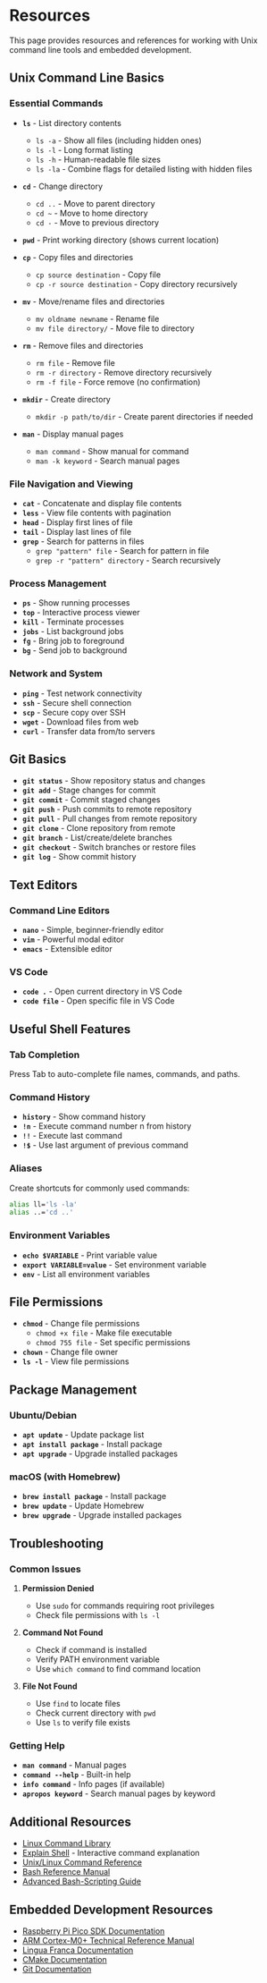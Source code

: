 # Resources

This page provides resources and references for working with Unix command line tools and embedded development.

## Unix Command Line Basics

### Essential Commands

- **`ls`** - List directory contents
  - `ls -a` - Show all files (including hidden ones)
  - `ls -l` - Long format listing
  - `ls -h` - Human-readable file sizes
  - `ls -la` - Combine flags for detailed listing with hidden files

- **`cd`** - Change directory
  - `cd ..` - Move to parent directory
  - `cd ~` - Move to home directory
  - `cd -` - Move to previous directory

- **`pwd`** - Print working directory (shows current location)

- **`cp`** - Copy files and directories
  - `cp source destination` - Copy file
  - `cp -r source destination` - Copy directory recursively

- **`mv`** - Move/rename files and directories
  - `mv oldname newname` - Rename file
  - `mv file directory/` - Move file to directory

- **`rm`** - Remove files and directories
  - `rm file` - Remove file
  - `rm -r directory` - Remove directory recursively
  - `rm -f file` - Force remove (no confirmation)

- **`mkdir`** - Create directory
  - `mkdir -p path/to/dir` - Create parent directories if needed

- **`man`** - Display manual pages
  - `man command` - Show manual for command
  - `man -k keyword` - Search manual pages

### File Navigation and Viewing

- **`cat`** - Concatenate and display file contents
- **`less`** - View file contents with pagination
- **`head`** - Display first lines of file
- **`tail`** - Display last lines of file
- **`grep`** - Search for patterns in files
  - `grep "pattern" file` - Search for pattern in file
  - `grep -r "pattern" directory` - Search recursively

### Process Management

- **`ps`** - Show running processes
- **`top`** - Interactive process viewer
- **`kill`** - Terminate processes
- **`jobs`** - List background jobs
- **`fg`** - Bring job to foreground
- **`bg`** - Send job to background

### Network and System

- **`ping`** - Test network connectivity
- **`ssh`** - Secure shell connection
- **`scp`** - Secure copy over SSH
- **`wget`** - Download files from web
- **`curl`** - Transfer data from/to servers

## Git Basics

- **`git status`** - Show repository status and changes
- **`git add`** - Stage changes for commit
- **`git commit`** - Commit staged changes
- **`git push`** - Push commits to remote repository
- **`git pull`** - Pull changes from remote repository
- **`git clone`** - Clone repository from remote
- **`git branch`** - List/create/delete branches
- **`git checkout`** - Switch branches or restore files
- **`git log`** - Show commit history

## Text Editors

### Command Line Editors

- **`nano`** - Simple, beginner-friendly editor
- **`vim`** - Powerful modal editor
- **`emacs`** - Extensible editor

### VS Code

- **`code .`** - Open current directory in VS Code
- **`code file`** - Open specific file in VS Code

## Useful Shell Features

### Tab Completion
Press Tab to auto-complete file names, commands, and paths.

### Command History
- **`history`** - Show command history
- **`!n`** - Execute command number n from history
- **`!!`** - Execute last command
- **`!$`** - Use last argument of previous command

### Aliases
Create shortcuts for commonly used commands:
```bash
alias ll='ls -la'
alias ..='cd ..'
```

### Environment Variables
- **`echo $VARIABLE`** - Print variable value
- **`export VARIABLE=value`** - Set environment variable
- **`env`** - List all environment variables

## File Permissions

- **`chmod`** - Change file permissions
  - `chmod +x file` - Make file executable
  - `chmod 755 file` - Set specific permissions
- **`chown`** - Change file owner
- **`ls -l`** - View file permissions

## Package Management

### Ubuntu/Debian
- **`apt update`** - Update package list
- **`apt install package`** - Install package
- **`apt upgrade`** - Upgrade installed packages

### macOS (with Homebrew)
- **`brew install package`** - Install package
- **`brew update`** - Update Homebrew
- **`brew upgrade`** - Upgrade installed packages

## Troubleshooting

### Common Issues

1. **Permission Denied**
   - Use `sudo` for commands requiring root privileges
   - Check file permissions with `ls -l`

2. **Command Not Found**
   - Check if command is installed
   - Verify PATH environment variable
   - Use `which command` to find command location

3. **File Not Found**
   - Use `find` to locate files
   - Check current directory with `pwd`
   - Use `ls` to verify file exists

### Getting Help

- **`man command`** - Manual pages
- **`command --help`** - Built-in help
- **`info command`** - Info pages (if available)
- **`apropos keyword`** - Search manual pages by keyword

## Additional Resources

- [Linux Command Library](https://linuxcommandlibrary.com/)
- [Explain Shell](https://explainshell.com/) - Interactive command explanation
- [Unix/Linux Command Reference](https://ss64.com/bash/)
- [Bash Reference Manual](https://www.gnu.org/software/bash/manual/)
- [Advanced Bash-Scripting Guide](https://tldp.org/LDP/abs/html/)

## Embedded Development Resources

- [Raspberry Pi Pico SDK Documentation](https://www.raspberrypi.com/documentation/pico-sdk/)
- [ARM Cortex-M0+ Technical Reference Manual](https://developer.arm.com/documentation/ddi0484/c/)
- [Lingua Franca Documentation](https://www.lf-lang.org/docs/handbook/)
- [CMake Documentation](https://cmake.org/documentation/)
- [Git Documentation](https://git-scm.com/doc)
